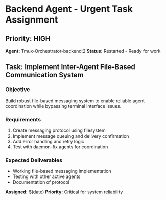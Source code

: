 # Backend Agent - Urgent Task Assignment

## Priority: HIGH
**Agent:** Tmux-Orchestrator-backend:2
**Status:** Restarted - Ready for work

## Task: Implement Inter-Agent File-Based Communication System

### Objective
Build robust file-based messaging system to enable reliable agent coordination while bypassing terminal interface issues.

### Requirements
1. Create messaging protocol using filesystem
2. Implement message queuing and delivery confirmation
3. Add error handling and retry logic
4. Test with daemon-fix agents for coordination

### Expected Deliverables
- Working file-based messaging implementation
- Testing with other active agents
- Documentation of protocol

**Assigned:** $(date)
**Priority:** Critical for system reliability
